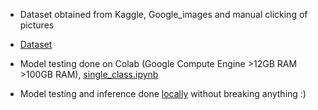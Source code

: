 * Dataset obtained from Kaggle, Google_images and manual clicking of pictures 
* [Dataset](https://drive.google.com/open?id=1olOGcwvplO4enCL0pMsyB04C8BvWZVuz)

* Model testing done on Colab (Google Compute Engine >12GB RAM >100GB RAM), [single_class.ipynb](https://drive.google.com/open?id=19Hqh9BiE5ziKzftuaDTw796_so2SQ2kv)
* Model testing and inference done [locally](https://drive.google.com/open?id=19IunNDU7l65StLmFrnFO4UVlTuzRhCyn) without breaking anything :) 
